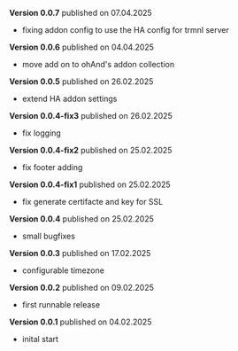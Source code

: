 **Version 0.0.7** published on 07.04.2025
- fixing addon config to use the HA config for trmnl server

**Version 0.0.6** published on 04.04.2025
- move add on to ohAnd's addon collection
  
**Version 0.0.5** published on 26.02.2025
- extend HA addon settings
  
**Version 0.0.4-fix3** published on 26.02.2025
- fix logging
  
**Version 0.0.4-fix2** published on 25.02.2025
- fix footer adding

**Version 0.0.4-fix1** published on 25.02.2025
- fix generate certifacte and key for SSL
  
**Version 0.0.4** published on 25.02.2025
- small bugfixes

**Version 0.0.3** published on 17.02.2025
- configurable timezone
  
**Version 0.0.2** published on 09.02.2025
- first runnable release

**Version 0.0.1** published on 04.02.2025
- inital start
